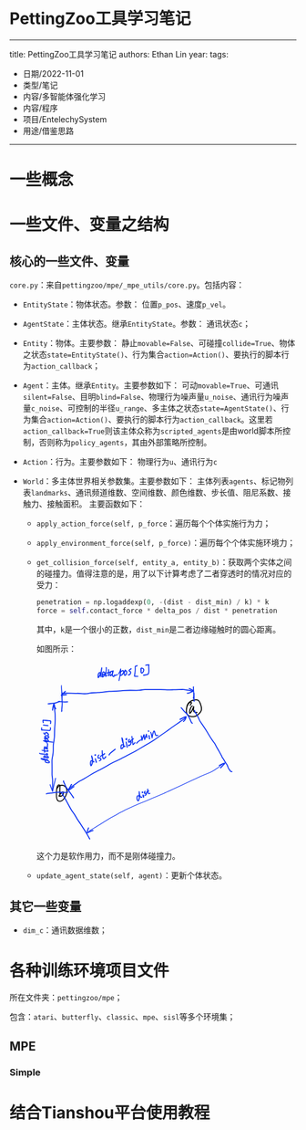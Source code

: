 # PettingZoo工具学习笔记


---
title: PettingZoo工具学习笔记
authors: Ethan Lin
year:
tags:
  - 日期/2022-11-01 
  - 类型/笔记 
  - 内容/多智能体强化学习 
  - 内容/程序 
  - 项目/EntelechySystem 
  - 用途/借鉴思路 
---



# 一些概念

 

# 一些文件、变量之结构



## 核心的一些文件、变量



`core.py`：来自`pettingzoo/mpe/_mpe_utils/core.py`。包括内容：

- `EntityState`：物体状态。参数：
  位置`p_pos`、速度`p_vel`。
  
- `AgentState`：主体状态。继承`EntityState`。参数：
  通讯状态`c`；
  
- `Entity`：物体。主要参数：
  静止`movable=False`、可碰撞`collide=True`、物体之状态`state=EntityState()`、行为集合`action=Action()`、要执行的脚本行为`action_callback`；

- `Agent`：主体。继承`Entity`。主要参数如下：
  可动`movable=True`、可通讯`silent=False`、目明`blind=False`、物理行为噪声量`u_noise`、通讯行为噪声量`c_noise`、可控制的半径`u_range`、多主体之状态`state=AgentState()`、行为集合`action=Action()`、要执行的脚本行为`action_callback`。这里若`action_callback=True`则该主体众称为`scripted_agents`是由world脚本所控制，否则称为`policy_agents`，其由外部策略所控制。
  
- `Action`：行为。主要参数如下：
  物理行为`u`、通讯行为`c`

- `World`：多主体世界相关参数集。主要参数如下：
  主体列表`agents`、标记物列表`landmarks`、通讯频道维数、空间维数、颜色维数、步长值、阻尼系数、接触力、接触面积。
  主要函数如下：
  
  - `apply_action_force(self, p_force`：遍历每个个体实施行为力；
  
  - `apply_environment_force(self, p_force)`：遍历每个个体实施环境力；
  
  - `get_collision_force(self, entity_a, entity_b)`：获取两个实体之间的碰撞力。值得注意的是，用了以下计算考虑了二者穿透时的情况对应的受力：
  
    ```python
    penetration = np.logaddexp(0, -(dist - dist_min) / k) * k
    force = self.contact_force * delta_pos / dist * penetration
    ```
  
    其中，`k`是一个很小的正数，`dist_min`是二者边缘碰触时的圆心距离。
  
    如图所示：
  
    <?xml version="1.0" encoding="UTF-8" standalone="yes"?>
  
    <svg xmlns="http://www.w3.org/2000/svg" xmlns:xlink="http://www.w3.org/1999/xlink" width="91.916mm" height="83.283mm" version="1.1" viewBox="-84.144 346.488 477.674 432.809">
      <!--
    	Exported with Concepts: Smarter Sketching
    	Version: 1500 on iOS 16.1
    	https://concepts.app/
    	-->
      <title>C458B36E-3496-498E-A7E5-A8E5317BD62F</title>
      <desc>Drawing exported from Concepts: Smarter Sketching</desc>
      <defs></defs>
      <g id="主体" opacity="1.000">
        <path id="STROKE_af7a3ccf-342b-486e-970f-52580314c499" opacity="1.000" fill="none" stroke="#000000" stroke-width="2.437" stroke-opacity="1.000" stroke-linecap="round" stroke-linejoin="round" d="M 286.492 450.327 Q 285.698 451.291 289.566 444.562 L 289.598 444.562 Q 289.212 443.842 289.429 443.972 Q 289.646 444.102 289.258 443.927 Q 288.870 443.752 288.348 443.629 Q 287.826 443.505 287.995 443.586 Q 288.164 443.667 287.025 443.428 Q 285.887 443.188 283.850 444.816 Q 281.813 446.443 280.354 449.256 Q 278.895 452.069 278.098 455.051 Q 277.302 458.033 277.047 461.333 Q 276.793 464.632 277.091 466.773 Q 277.390 468.913 277.720 469.929 Q 278.050 470.944 279.460 472.881 Q 280.869 474.817 283.571 476.144 Q 286.273 477.470 289.681 477.820 Q 293.088 478.170 296.357 477.594 Q 299.626 477.019 303.085 474.648 Q 306.544 472.277 308.665 469.795 Q 310.785 467.313 311.924 465.471 Q 313.062 463.630 313.476 460.448 Q 313.890 457.265 312.626 452.574 Q 311.362 447.882 310.029 444.877 Q 308.696 441.871 307.333 440.357 Q 305.970 438.842 304.914 438.232 Q 303.857 437.621 300.930 437.483 Q 298.003 437.344 294.639 438.014 Q 291.274 438.684 288.220 440.388 Q 285.165 442.091 282.600 444.519 Q 280.036 446.947 278.217 452.843 "></path>
        <path id="STROKE_d1dbfe05-c204-4307-b29d-41c927a9cd47" opacity="1.000" fill="none" stroke="#000000" stroke-width="2.405" stroke-opacity="1.000" stroke-linecap="round" stroke-linejoin="round" d="M 291.182 452.312 Q 290.769 452.900 289.773 453.171 Q 288.776 453.443 287.300 456.994 Q 285.824 460.544 285.163 463.633 Q 284.501 466.722 285.095 469.733 Q 285.233 470.804 288.148 467.179 Q 291.063 463.554 294.558 453.780 Q 294.855 453.607 294.546 456.980 Q 294.236 460.353 294.265 462.292 Q 294.293 464.230 294.947 465.744 Q 295.601 467.259 302.771 467.905 "></path>
        <path id="STROKE_123eb481-d715-43a1-84bf-78d39c74edb5" opacity="1.000" fill="none" stroke="#000000" stroke-width="2.332" stroke-opacity="1.000" stroke-linecap="round" stroke-linejoin="round" d="M -28.099 645.530 Q -28.130 645.530 -28.287 645.530 Q -28.633 646.755 -28.620 667.952 Q -29.128 666.959 -27.546 664.589 Q -25.965 662.218 -24.630 661.091 Q -23.294 659.964 -22.201 659.680 Q -21.107 659.397 -20.782 659.365 Q -20.457 659.334 -20.087 660.478 Q -19.716 661.623 -20.272 663.973 Q -20.829 666.323 -22.262 667.730 Q -23.696 669.138 -25.657 669.561 Q -27.617 669.983 -28.799 669.999 Q -29.980 670.015 -31.267 668.827 "></path>
        <path id="STROKE_90a097fb-307b-4ec4-885c-19027d6ac37b" opacity="1.000" fill="none" stroke="#000000" stroke-width="2.207" stroke-opacity="1.000" stroke-linecap="round" stroke-linejoin="round" d="M -29.808 642.483 Q -29.486 642.666 -31.139 642.516 Q -32.791 642.366 -34.235 644.774 Q -35.678 647.183 -36.317 652.605 Q -36.955 658.026 -36.870 662.569 Q -36.785 667.111 -36.819 669.732 Q -36.852 672.352 -36.187 674.954 Q -35.522 677.557 -34.547 679.230 Q -33.572 680.903 -31.328 681.581 Q -29.085 682.258 -27.698 682.056 Q -26.311 681.853 -24.427 680.942 Q -22.543 680.030 -19.972 677.142 Q -17.402 674.253 -15.520 670.867 Q -13.639 667.482 -12.774 664.201 Q -11.909 660.920 -11.782 657.609 Q -11.655 654.299 -12.548 651.808 Q -13.441 649.317 -14.959 647.498 Q -16.478 645.679 -18.680 644.612 Q -20.881 643.546 -23.492 643.308 Q -26.103 643.070 -29.261 644.334 Q -32.419 645.597 -36.583 653.155 "></path>
      </g>
      <g id="New_Layer_1" opacity="1.000">
        <path id="STROKE_169ea00b-c2ed-432b-a292-7c7d8488e5e0" opacity="1.000" fill="none" stroke="#0c32f2" stroke-width="2.502" stroke-opacity="1.000" stroke-linecap="round" stroke-linejoin="round" d="M -0.023 641.687 Q -0.913 641.690 -0.690 641.718 Q -0.759 641.318 -3.077 645.882 Q -5.396 650.447 -9.236 655.155 Q -8.186 656.066 -4.710 653.634 Q -1.233 651.203 0.967 649.444 Q 3.167 647.685 5.417 646.530 "></path>
        <path id="STROKE_00e16720-bac4-4716-908f-c86472020214" opacity="1.000" fill="none" stroke="#0c32f2" stroke-width="2.320" stroke-opacity="1.000" stroke-linecap="round" stroke-linejoin="round" d="M -5.192 651.905 Q -4.988 650.634 -4.953 650.944 Q -5.872 650.683 1.550 645.580 Q 8.973 640.477 13.370 637.306 Q 17.767 634.136 20.203 632.909 Q 22.639 631.682 29.310 627.891 Q 35.981 624.101 43.316 619.591 Q 50.650 615.082 54.618 612.930 Q 58.585 610.778 60.744 609.692 Q 62.903 608.606 65.391 607.397 Q 67.879 606.188 69.629 605.351 Q 71.378 604.515 78.336 600.621 Q 85.294 596.728 89.186 594.389 Q 93.078 592.049 95.231 590.834 Q 97.385 589.619 105.779 585.698 Q 114.173 581.777 118.704 579.531 Q 123.234 577.285 126.536 575.547 Q 129.838 573.809 133.694 571.677 Q 137.550 569.545 144.383 566.042 Q 151.216 562.540 154.821 560.637 Q 158.426 558.735 165.120 554.664 Q 171.814 550.594 176.316 547.841 Q 180.818 545.087 186.583 541.948 Q 192.347 538.810 198.161 534.922 Q 203.974 531.034 210.341 526.452 Q 216.708 521.870 220.629 519.240 Q 224.550 516.609 227.679 514.484 Q 230.808 512.358 238.063 506.944 Q 245.319 501.531 251.641 497.211 Q 257.964 492.891 260.915 490.814 Q 263.866 488.736 265.285 487.865 Q 266.703 486.994 268.812 485.542 Q 270.920 484.090 271.937 483.341 Q 272.954 482.591 273.475 480.515 L 273.506 480.515 Q 273.594 480.302 274.060 479.805 Q 274.526 479.309 274.988 478.838 Q 275.449 478.367 275.451 478.366 Q 275.453 478.365 275.391 478.414 Q 275.329 478.462 275.757 478.124 Q 275.061 478.389 275.038 478.358 Q 274.240 478.258 261.521 484.327 Q 261.521 484.358 261.521 484.437 Q 261.875 485.173 264.887 483.390 Q 267.898 481.608 269.600 480.546 Q 271.302 479.484 272.403 478.963 Q 273.504 478.443 276.258 477.796 Q 276.602 478.735 275.488 482.388 Q 274.374 486.041 269.942 489.812 "></path>
        <path id="STROKE_fdf63c75-3910-4bee-9ed3-8191c54e56e1" opacity="1.000" fill="none" stroke="#0c32f2" stroke-width="2.502" stroke-opacity="1.000" stroke-linecap="round" stroke-linejoin="round" d="M 264.314 456.702 Q 264.276 456.518 265.278 457.324 Q 266.280 458.130 268.517 461.188 Q 270.754 464.246 273.249 466.536 Q 275.743 468.826 276.661 469.491 Q 277.578 470.155 279.911 473.556 Q 282.243 476.958 284.164 480.850 Q 286.084 484.742 286.784 486.511 Q 287.485 488.281 288.270 490.063 Q 289.054 491.845 289.698 492.608 Q 290.341 493.371 291.453 493.655 "></path>
        <path id="STROKE_2d21ba2a-9521-4bfd-a2e7-9813daa6e5a7" opacity="1.000" fill="none" stroke="#0c32f2" stroke-width="2.502" stroke-opacity="1.000" stroke-linecap="round" stroke-linejoin="round" d="M -19.762 632.858 Q -19.946 633.095 -19.754 634.181 Q -19.562 635.267 -18.064 638.284 Q -16.566 641.301 -15.749 643.713 Q -14.932 646.125 -11.854 650.432 Q -8.776 654.739 -4.865 660.106 Q -0.955 665.473 4.479 673.593 "></path>
        <path id="STROKE_af07c052-6f5f-411b-958a-032bafcd7ffb" opacity="1.000" fill="none" stroke="#0c32f2" stroke-width="2.502" stroke-opacity="1.000" stroke-linecap="round" stroke-linejoin="round" d="M 49.716 584.136 Q 48.400 584.136 48.705 584.136 Q 46.271 583.520 45.498 587.585 Q 44.724 591.651 46.297 596.168 Q 47.079 596.960 48.348 593.976 Q 49.617 590.991 49.985 587.108 Q 50.352 583.224 50.252 580.702 Q 50.153 578.179 48.048 572.449 Q 47.953 572.596 48.359 574.488 Q 48.766 576.379 49.622 579.731 Q 50.479 583.083 50.940 584.461 Q 51.401 585.838 52.020 586.714 Q 52.639 587.589 53.822 586.855 "></path>
        <path id="STROKE_6d47f7ab-dc48-4091-b730-80245cde8d12" opacity="1.000" fill="none" stroke="#0c32f2" stroke-width="2.502" stroke-opacity="1.000" stroke-linecap="round" stroke-linejoin="round" d="M 56.865 579.480 Q 57.120 578.501 59.366 588.246 Q 59.363 588.260 59.373 588.299 Q 59.382 588.337 59.304 585.793 "></path>
        <path id="STROKE_cd60fff7-789d-4523-b9b1-a1e793b5135d" opacity="1.000" fill="none" stroke="#0c32f2" stroke-width="2.502" stroke-opacity="1.000" stroke-linecap="round" stroke-linejoin="round" d="M 57.511 569.730 Q 56.215 569.840 56.521 569.894 Q 55.704 570.263 55.802 570.894 Q 56.564 570.960 57.449 570.933 "></path>
        <path id="STROKE_01f6aea1-69a5-4ac3-8d41-ed86820b4d85" opacity="1.000" fill="none" stroke="#0c32f2" stroke-width="2.502" stroke-opacity="1.000" stroke-linecap="round" stroke-linejoin="round" d="M 65.390 570.464 Q 64.407 571.985 64.608 571.621 Q 63.339 572.412 63.514 577.394 Q 63.685 577.884 66.032 577.815 Q 68.378 577.745 69.081 578.251 Q 69.783 578.756 70.151 579.700 Q 70.520 580.645 70.772 581.724 Q 71.023 582.802 66.995 584.324 "></path>
        <path id="STROKE_e982bd57-e63b-4dd2-a524-6293fdaee2ca" opacity="1.000" fill="none" stroke="#0c32f2" stroke-width="2.502" stroke-opacity="1.000" stroke-linecap="round" stroke-linejoin="round" d="M 69.371 574.183 Q 69.592 573.831 69.437 573.982 Q 69.282 574.132 69.293 574.134 Q 69.304 574.136 69.943 573.480 Q 70.582 572.823 71.011 572.445 Q 71.439 572.067 72.188 571.905 Q 72.937 571.744 75.112 570.502 Q 77.287 569.260 79.564 567.214 "></path>
        <path id="STROKE_647ade97-874c-4c69-9962-f0e0b8d50945" opacity="1.000" fill="none" stroke="#0c32f2" stroke-width="2.502" stroke-opacity="1.000" stroke-linecap="round" stroke-linejoin="round" d="M 73.602 560.308 Q 73.602 562.132 73.602 561.769 Q 73.444 561.839 73.836 566.574 Q 74.228 571.310 74.542 573.555 Q 74.855 575.801 75.280 577.508 Q 75.706 579.215 76.799 579.307 Q 77.893 579.400 78.663 578.798 Q 79.433 578.196 82.419 574.574 "></path>
        <path id="STROKE_1e095d87-8486-46cf-b1bd-d7dd50ef1f24" opacity="1.000" fill="none" stroke="#0c32f2" stroke-width="2.502" stroke-opacity="1.000" stroke-linecap="round" stroke-linejoin="round" d="M 90.423 570.261 Q 90.392 570.261 90.298 570.261 Q 90.298 570.293 90.298 570.324 Q 90.717 569.906 90.972 568.761 Q 91.227 567.616 95.647 564.025 Q 100.067 560.435 105.055 556.464 "></path>
        <path id="STROKE_01237b93-4396-40e3-8dfd-e6cac2f719a5" opacity="1.000" fill="none" stroke="#0c32f2" stroke-width="2.449" stroke-opacity="1.000" stroke-linecap="round" stroke-linejoin="round" d="M 123.793 545.918 Q 122.844 545.850 122.908 545.808 Q 121.915 545.653 121.423 545.600 Q 120.930 545.547 120.511 545.800 Q 120.092 546.053 119.544 547.333 Q 118.996 548.612 119.072 555.097 L 119.135 554.933 Q 119.870 554.959 119.896 555.035 Q 119.392 554.845 120.615 555.131 Q 121.839 555.416 123.333 553.033 Q 124.828 550.649 125.331 548.342 Q 125.834 546.034 123.945 541.410 Q 122.056 536.785 121.178 529.324 Q 122.760 530.845 123.344 535.275 Q 123.928 539.706 124.591 542.833 Q 125.254 545.961 125.732 547.702 Q 126.210 549.443 127.005 550.009 Q 127.801 550.574 128.775 549.558 "></path>
        <path id="STROKE_f8a78acd-df5a-46fb-bd98-bc8024da81a4" opacity="1.000" fill="none" stroke="#0c32f2" stroke-width="2.502" stroke-opacity="1.000" stroke-linecap="round" stroke-linejoin="round" d="M 131.547 539.339 Q 131.913 540.695 133.965 551.746 Q 134.038 551.746 134.319 550.558 "></path>
        <path id="STROKE_e80210f6-e50d-454c-a893-6c99ff0cdbe3" opacity="1.000" fill="none" stroke="#0c32f2" stroke-width="2.502" stroke-opacity="1.000" stroke-linecap="round" stroke-linejoin="round" d="M 133.069 530.980 Q 132.924 531.046 133.093 530.944 Q 133.262 530.841 132.417 531.019 Q 131.572 531.197 131.173 531.862 Q 130.775 532.528 130.810 532.405 Q 130.846 532.282 131.141 533.105 Q 131.643 533.120 132.944 533.839 "></path>
        <path id="STROKE_62ca518d-714e-477a-8e16-c593173805bf" opacity="1.000" fill="none" stroke="#0c32f2" stroke-width="2.502" stroke-opacity="1.000" stroke-linecap="round" stroke-linejoin="round" d="M 139.822 533.043 Q 138.309 533.408 138.707 533.441 Q 137.403 533.453 137.279 539.074 Q 137.190 540.187 143.636 538.082 Q 144.181 538.810 143.408 541.354 Q 142.634 543.899 141.538 545.613 Q 140.442 547.326 137.571 548.074 Q 137.415 547.808 136.987 546.511 "></path>
        <path id="STROKE_cc7e39a4-709d-4520-bd07-fa26bb5751a1" opacity="1.000" fill="none" stroke="#0c32f2" stroke-width="2.502" stroke-opacity="1.000" stroke-linecap="round" stroke-linejoin="round" d="M 141.490 539.074 Q 140.739 538.352 140.677 537.763 Q 140.616 537.174 142.117 536.128 Q 143.619 535.082 145.104 534.173 Q 146.588 533.264 147.497 532.611 Q 148.405 531.959 149.035 531.043 "></path>
        <path id="STROKE_17f381f8-815e-4a2e-bf37-3a4e13a46d63" opacity="1.000" fill="none" stroke="#0c32f2" stroke-width="2.293" stroke-opacity="1.000" stroke-linecap="round" stroke-linejoin="round" d="M 145.512 525.746 Q 145.450 525.746 145.262 525.746 Q 145.615 526.113 147.868 545.214 Q 148.277 546.124 152.870 540.543 "></path>
        <path id="STROKE_22fd9ec9-b7a3-44f9-b51b-7d0a34ad2e30" opacity="1.000" fill="none" stroke="#0c32f2" stroke-width="2.502" stroke-opacity="1.000" stroke-linecap="round" stroke-linejoin="round" d="M 156.768 541.996 Q 157.191 541.237 159.367 539.090 Q 161.543 536.944 166.648 534.105 "></path>
        <path id="STROKE_cb00ae8d-8757-42a7-8c63-c3d7b3102087" opacity="1.000" fill="none" stroke="#0c32f2" stroke-width="2.472" stroke-opacity="1.000" stroke-linecap="round" stroke-linejoin="round" d="M 168.023 524.418 Q 168.161 524.067 169.545 535.027 Q 169.587 535.027 169.660 535.027 Q 169.945 533.611 174.391 521.621 Q 174.753 522.095 175.120 525.658 Q 175.487 529.222 176.236 533.043 Q 176.332 532.699 180.311 520.433 Q 180.537 521.427 181.603 528.058 Q 181.874 528.129 182.072 528.199 "></path>
        <path id="STROKE_d14682d6-5be0-4976-a95f-7bd63ab3bf62" opacity="1.000" fill="none" stroke="#0c32f2" stroke-width="2.502" stroke-opacity="1.000" stroke-linecap="round" stroke-linejoin="round" d="M 186.116 524.152 Q 187.176 523.875 186.970 523.949 Q 187.095 523.949 187.429 523.949 Q 187.010 524.217 187.595 531.011 Q 187.611 531.245 188.617 530.777 "></path>
        <path id="STROKE_6439f756-74e9-4ef7-b159-b492dc9d0056" opacity="1.000" fill="none" stroke="#0c32f2" stroke-width="2.502" stroke-opacity="1.000" stroke-linecap="round" stroke-linejoin="round" d="M 185.574 513.402 Q 185.574 513.940 185.574 512.136 Q 185.301 511.809 186.241 513.261 "></path>
        <path id="STROKE_3ed78c55-de2d-4646-8c8e-a3860c23ef1e" opacity="1.000" fill="none" stroke="#0c32f2" stroke-width="2.464" stroke-opacity="1.000" stroke-linecap="round" stroke-linejoin="round" d="M 190.868 515.793 Q 191.700 516.105 194.244 528.668 Q 194.147 529.206 194.391 527.703 Q 194.635 526.200 195.168 523.107 Q 195.700 520.015 196.325 517.916 Q 196.951 515.817 197.488 514.606 Q 198.025 513.396 198.321 512.988 Q 198.616 512.581 198.771 512.642 Q 198.925 512.704 199.379 512.854 Q 199.833 513.005 199.977 513.584 Q 200.122 514.164 200.808 516.683 Q 201.494 519.201 202.012 520.609 Q 202.529 522.016 202.953 522.556 Q 203.376 523.097 203.793 523.409 Q 204.209 523.722 208.022 523.089 "></path>
        <path id="STROKE_3cf6b150-33b1-4d0b-879e-3dbb4ae195cc" opacity="1.000" fill="none" stroke="#0c32f2" stroke-width="2.424" stroke-opacity="1.000" stroke-linecap="round" stroke-linejoin="round" d="M -61.084 664.009 Q -61.110 664.009 -61.188 664.009 Q -61.216 663.998 -61.239 664.023 Q -61.261 664.049 -60.586 663.739 Q -59.910 663.430 -56.612 662.975 Q -53.315 662.519 -51.118 662.303 Q -48.922 662.087 -46.730 661.752 Q -44.538 661.417 -40.408 660.791 Q -36.277 660.166 -29.171 660.229 Q -22.065 660.293 -18.471 660.553 Q -14.876 660.814 -12.767 660.712 Q -10.657 660.609 -9.112 659.904 "></path>
        <path id="STROKE_5cce965e-b171-49fc-bd3f-9b7e0f24bf09" opacity="1.000" fill="none" stroke="#0c32f2" stroke-width="2.502" stroke-opacity="1.000" stroke-linecap="round" stroke-linejoin="round" d="M -56.759 447.102 Q -55.967 447.102 -55.907 447.102 Q -55.846 447.102 -55.762 447.097 Q -55.677 447.093 -55.895 447.134 Q -56.114 447.175 -51.583 446.555 Q -47.052 445.935 -42.512 445.570 Q -37.973 445.205 -29.290 441.219 "></path>
        <path id="STROKE_1b1d004b-11fd-4056-adb9-ef11e600efb4" opacity="1.000" fill="none" stroke="#0c32f2" stroke-width="2.473" stroke-opacity="1.000" stroke-linecap="round" stroke-linejoin="round" d="M -42.074 446.605 Q -42.990 445.952 -43.967 449.423 Q -44.945 452.895 -45.404 456.227 Q -45.864 459.560 -46.399 462.372 Q -46.526 462.068 -46.087 460.416 Q -45.648 458.765 -45.144 456.996 Q -44.640 455.227 -44.235 454.167 Q -43.830 453.107 -43.450 452.859 Q -43.071 452.611 -42.809 452.561 Q -42.547 452.511 -42.430 452.542 Q -42.313 452.573 -42.088 452.630 Q -41.863 452.687 -38.612 458.986 L -38.586 458.986 Q -38.612 459.045 -38.638 459.104 "></path>
        <path id="STROKE_1e1b9ea6-15c4-4971-ab2e-0896fbbfec98" opacity="1.000" fill="none" stroke="#0c32f2" stroke-width="2.392" stroke-opacity="1.000" stroke-linecap="round" stroke-linejoin="round" d="M -41.359 450.161 Q -41.368 449.992 -41.498 449.612 Q -41.533 449.612 -41.664 449.638 Q -42.068 449.087 -41.551 456.358 Q -41.035 463.630 -40.548 467.634 Q -40.061 471.637 -40.009 474.125 Q -39.957 476.612 -39.962 478.445 Q -39.966 480.279 -39.875 482.316 Q -39.785 484.354 -40.115 490.665 Q -40.446 496.976 -40.809 500.931 Q -41.173 504.886 -41.375 511.409 Q -41.577 517.932 -41.641 522.623 Q -41.705 527.315 -42.581 533.688 Q -43.456 540.061 -44.046 543.283 Q -44.636 546.506 -44.604 550.918 Q -44.571 555.330 -44.638 560.234 Q -44.704 565.137 -45.659 570.355 Q -46.615 575.573 -47.162 578.446 Q -47.710 581.318 -47.688 584.959 Q -47.667 588.600 -47.602 592.674 Q -47.538 596.747 -47.528 604.245 Q -47.518 611.743 -47.575 615.681 Q -47.633 619.620 -47.188 621.976 Q -46.744 624.333 -46.423 627.982 Q -46.103 631.631 -46.163 633.359 Q -46.224 635.087 -46.197 636.086 Q -46.170 637.084 -46.184 639.244 Q -46.199 641.404 -46.236 643.805 Q -46.273 646.206 -46.243 648.244 Q -46.212 650.281 -46.136 651.039 Q -46.059 651.796 -46.068 654.347 Q -46.050 654.363 -46.032 654.413 Q -46.014 654.462 -47.236 652.073 "></path>
        <path id="STROKE_e0b55288-7611-4f86-8a93-704685e61e1e" opacity="1.000" fill="none" stroke="#0c32f2" stroke-width="1.979" stroke-opacity="1.000" stroke-linecap="round" stroke-linejoin="round" d="M -51.997 642.032 Q -52.219 641.812 -51.972 642.829 Q -51.725 643.846 -51.391 644.727 Q -51.058 645.607 -50.919 646.027 Q -50.781 646.448 -50.456 647.003 Q -50.130 647.558 -46.347 658.178 Q -46.321 658.178 -46.268 658.178 Q -46.109 658.493 -45.083 652.707 Q -44.058 646.921 -39.039 626.644 "></path>
        <path id="STROKE_5a52573e-4152-4c3c-b7b8-a24a268dd88d" opacity="1.000" fill="none" stroke="#0c32f2" stroke-width="2.358" stroke-opacity="1.000" stroke-linecap="round" stroke-linejoin="round" d="M -23.186 420.797 Q -23.802 420.429 -23.773 424.995 Q -23.744 429.560 -23.356 436.475 Q -22.968 443.391 -22.967 447.006 Q -22.965 450.622 -23.511 454.881 Q -24.057 459.141 -24.407 465.536 Q -24.405 465.400 -23.744 463.261 "></path>
        <path id="STROKE_efcbe08c-c8c9-4b1c-8537-9898761fb5db" opacity="1.000" fill="none" stroke="#0c32f2" stroke-width="2.325" stroke-opacity="1.000" stroke-linecap="round" stroke-linejoin="round" d="M 295.603 422.732 Q 295.514 422.481 295.469 422.399 Q 295.423 422.318 295.244 421.883 Q 295.066 421.448 295.098 421.464 Q 295.098 421.405 295.098 421.347 Q 295.040 421.505 295.074 421.382 Q 295.108 421.259 295.400 427.265 Q 295.692 433.271 295.604 440.944 Q 295.630 440.833 295.830 440.277 "></path>
        <path id="STROKE_9bae39d7-89b6-4021-bc43-1c0e1afca5b4" opacity="1.000" fill="none" stroke="#0c32f2" stroke-width="2.187" stroke-opacity="1.000" stroke-linecap="round" stroke-linejoin="round" d="M -24.913 403.030 Q -25.379 403.229 -23.134 431.113 "></path>
        <path id="STROKE_b6f46029-bc55-441d-8218-3d6b820f7ade" opacity="1.000" fill="none" stroke="#0c32f2" stroke-width="2.502" stroke-opacity="1.000" stroke-linecap="round" stroke-linejoin="round" d="M -32.272 441.781 Q -31.447 441.781 -31.610 441.781 Q -30.805 441.781 -30.860 441.781 Q -29.351 441.781 -29.726 441.781 Q -28.943 441.700 -23.640 441.951 "></path>
        <path id="STROKE_25df340d-c1f6-4566-a303-d2592e2dd129" opacity="1.000" fill="none" stroke="#0c32f2" stroke-width="2.322" stroke-opacity="1.000" stroke-linecap="round" stroke-linejoin="round" d="M -21.477 442.278 Q -20.739 442.828 -9.897 442.278 "></path>
        <path id="STROKE_fc1bde16-00aa-42ee-b28d-9cacd14c29c8" opacity="1.000" fill="none" stroke="#0c32f2" stroke-width="2.502" stroke-opacity="1.000" stroke-linecap="round" stroke-linejoin="round" d="M -15.495 417.071 Q -15.434 417.071 -15.216 417.071 Q -15.498 417.479 -15.856 417.648 Q -16.214 417.816 -16.608 418.010 Q -17.002 418.203 -17.135 418.353 Q -17.267 418.503 -17.410 418.716 Q -17.552 418.929 -25.244 426.236 Q -25.774 426.435 -21.862 425.934 Q -17.950 425.433 -13.001 425.229 "></path>
        <path id="STROKE_20c5d5f7-0449-4689-b45e-ab0ad78322de" opacity="1.000" fill="none" stroke="#0c32f2" stroke-width="2.492" stroke-opacity="1.000" stroke-linecap="round" stroke-linejoin="round" d="M -22.855 423.007 Q -22.855 423.040 -22.855 423.072 Q -22.476 423.359 -20.177 422.395 Q -17.879 421.432 -14.036 421.417 Q -10.192 421.401 -1.180 421.704 Q 7.832 422.008 12.567 421.843 Q 17.302 421.677 22.331 422.326 Q 27.359 422.975 32.035 422.800 Q 36.711 422.625 39.352 422.228 Q 41.993 421.831 44.204 421.308 Q 46.414 420.785 53.056 420.418 Q 59.698 420.051 63.423 419.935 Q 67.149 419.819 69.394 419.618 Q 71.639 419.417 73.407 419.251 Q 75.176 419.085 81.330 418.262 Q 87.485 417.440 91.025 417.189 Q 94.566 416.939 101.973 416.691 Q 109.380 416.443 114.006 416.077 Q 118.633 415.711 124.980 415.142 Q 131.326 414.573 140.647 414.566 Q 149.969 414.560 154.649 414.630 Q 159.329 414.700 162.268 414.457 Q 165.207 414.213 169.152 413.519 Q 173.098 412.824 177.033 412.681 Q 180.968 412.538 194.327 412.619 Q 207.687 412.699 214.868 412.703 Q 222.050 412.707 225.904 412.994 Q 229.757 413.281 234.948 413.339 Q 240.139 413.398 243.052 413.201 Q 245.966 413.004 247.065 413.099 Q 248.165 413.194 251.248 412.989 Q 254.331 412.785 259.577 412.653 Q 264.823 412.521 267.704 412.452 Q 270.584 412.383 273.217 412.891 Q 275.850 413.399 277.659 413.802 Q 279.467 414.205 282.184 414.405 Q 284.900 414.606 287.050 415.290 Q 289.199 415.974 292.656 416.300 Q 292.656 416.326 292.656 416.352 Q 292.511 416.359 291.557 415.686 "></path>
        <path id="STROKE_f4792b63-7592-4827-a11b-bf3c03755cb0" opacity="1.000" fill="none" stroke="#0c32f2" stroke-width="2.502" stroke-opacity="1.000" stroke-linecap="round" stroke-linejoin="round" d="M 283.849 410.522 Q 283.849 410.522 283.849 410.495 Q 283.849 410.469 283.849 410.247 Q 285.038 410.679 284.721 410.606 Q 284.647 410.415 293.772 415.267 Q 294.355 416.112 290.788 417.739 Q 287.222 419.366 284.911 420.398 Q 282.601 421.431 279.210 421.517 "></path>
        <path id="STROKE_5060f254-1338-453b-b0bf-efd201f5c081" opacity="1.000" fill="none" stroke="#0c32f2" stroke-width="2.324" stroke-opacity="1.000" stroke-linecap="round" stroke-linejoin="round" d="M 294.487 406.299 Q 294.461 406.299 293.877 406.299 Q 293.774 406.008 294.233 412.780 Q 294.691 419.552 294.807 424.296 Q 294.924 429.040 293.825 434.420 Q 293.772 434.420 293.720 434.342 "></path>
        <path id="STROKE_526e4443-ac8b-42c8-a017-4b06e1abd0cc" opacity="1.000" fill="none" stroke="#0c32f2" stroke-width="2.497" stroke-opacity="1.000" stroke-linecap="round" stroke-linejoin="round" d="M 68.724 374.712 Q 69.211 374.282 69.081 374.327 Q 69.211 373.582 69.160 373.738 Q 69.160 372.773 69.160 372.934 Q 69.099 372.352 69.003 372.405 Q 68.797 372.226 68.240 371.854 Q 67.684 371.482 66.983 371.701 Q 66.283 371.921 65.814 372.738 Q 65.345 373.555 64.988 374.092 Q 64.632 374.630 63.960 377.533 Q 63.289 380.436 63.963 383.759 Q 64.354 384.171 65.954 381.739 Q 67.553 379.307 69.545 375.032 Q 71.536 370.756 72.543 360.606 Q 72.564 361.215 72.224 362.220 Q 71.884 363.225 71.544 367.466 Q 71.205 371.707 70.905 374.714 Q 70.604 377.721 70.415 381.602 Q 70.581 381.602 71.043 381.380 "></path>
        <path id="STROKE_59538512-d505-4092-93e0-975963053d1d" opacity="1.000" fill="none" stroke="#0c32f2" stroke-width="2.502" stroke-opacity="1.000" stroke-linecap="round" stroke-linejoin="round" d="M 74.479 377.327 Q 74.479 377.379 74.479 377.654 Q 74.490 377.736 75.033 377.465 Q 75.575 377.194 76.581 376.620 Q 77.586 376.045 78.427 375.661 Q 79.269 375.278 79.875 374.635 Q 80.481 373.992 80.584 373.305 Q 80.688 372.617 79.946 371.893 Q 79.205 371.170 78.067 370.704 Q 76.929 370.239 76.410 370.192 Q 75.891 370.144 75.352 370.661 Q 74.813 371.178 74.675 372.012 Q 74.536 372.845 74.045 375.475 Q 73.554 378.104 73.930 382.151 Q 74.547 382.595 75.076 382.324 Q 75.604 382.054 76.442 381.416 Q 77.281 380.779 80.688 375.994 "></path>
        <path id="STROKE_ea67b7fa-b07c-4824-b377-790a536c5f83" opacity="1.000" fill="none" stroke="#0c32f2" stroke-width="2.254" stroke-opacity="1.000" stroke-linecap="round" stroke-linejoin="round" d="M 83.234 360.501 Q 83.226 360.619 83.269 359.691 Q 83.330 359.665 83.382 359.665 Q 84.297 359.611 81.752 380.654 Q 82.296 381.250 84.629 378.713 "></path>
        <path id="STROKE_96239406-dc7b-4155-a7f7-e4f80ea8737c" opacity="1.000" fill="none" stroke="#0c32f2" stroke-width="2.502" stroke-opacity="1.000" stroke-linecap="round" stroke-linejoin="round" d="M 85.397 372.542 Q 85.730 372.335 94.483 369.940 "></path>
        <path id="STROKE_d29d3089-7579-41fc-b8b2-27b051c97089" opacity="1.000" fill="none" stroke="#0c32f2" stroke-width="2.446" stroke-opacity="1.000" stroke-linecap="round" stroke-linejoin="round" d="M 89.059 364.554 Q 89.059 364.528 89.059 364.502 Q 89.505 364.624 88.501 379.484 Q 88.694 379.667 90.001 378.373 "></path>
        <path id="STROKE_a83a1dec-b573-4b32-9f8b-7df3b6bf9109" opacity="1.000" fill="none" stroke="#0c32f2" stroke-width="2.502" stroke-opacity="1.000" stroke-linecap="round" stroke-linejoin="round" d="M 97.866 368.777 Q 97.012 368.720 97.012 368.712 Q 95.651 368.770 95.874 368.683 Q 96.097 368.596 95.589 368.859 Q 95.082 369.122 94.778 369.442 Q 94.475 369.761 94.158 370.309 Q 93.842 370.858 93.731 370.976 Q 93.620 371.094 92.856 372.922 Q 92.093 374.750 93.097 379.158 Q 94.329 379.288 94.057 379.268 Q 93.784 379.247 94.105 379.313 Q 94.427 379.379 95.499 378.215 Q 96.572 377.051 98.154 374.430 Q 99.735 371.809 100.029 367.744 Q 98.780 367.390 98.594 370.703 Q 98.407 374.016 98.220 375.897 Q 98.032 377.778 98.556 378.958 Q 99.079 380.139 99.583 380.534 Q 100.087 380.929 100.449 381.078 Q 100.811 381.227 100.917 381.232 Q 101.022 381.236 102.139 381.315 "></path>
        <path id="STROKE_d9619e78-1f29-4301-93ae-029991da3218" opacity="1.000" fill="none" stroke="#0c32f2" stroke-width="2.502" stroke-opacity="1.000" stroke-linecap="round" stroke-linejoin="round" d="M 103.691 377.484 Q 103.519 377.738 102.575 378.883 Q 102.931 379.184 105.274 378.565 Q 107.617 377.947 110.109 376.765 "></path>
        <path id="STROKE_0a7cabe5-864b-40cf-b280-2e4dbb0a1d2d" opacity="1.000" fill="none" stroke="#0c32f2" stroke-width="2.199" stroke-opacity="1.000" stroke-linecap="round" stroke-linejoin="round" d="M 113.876 374.830 Q 113.824 374.830 113.720 374.830 Q 113.201 375.029 114.790 372.057 Q 116.378 369.084 117.147 366.983 Q 117.917 364.882 118.306 363.168 Q 118.336 363.524 118.388 367.185 Q 118.440 370.845 114.208 391.042 Q 114.208 391.009 114.435 390.257 "></path>
        <path id="STROKE_775b8a54-caf3-4691-bfe7-cf2957d5b217" opacity="1.000" fill="none" stroke="#0c32f2" stroke-width="2.502" stroke-opacity="1.000" stroke-linecap="round" stroke-linejoin="round" d="M 117.644 373.052 Q 117.786 373.437 117.627 372.320 Q 117.469 371.202 117.924 370.460 Q 118.379 369.718 119.586 368.806 Q 120.793 367.893 121.885 367.532 Q 122.977 367.171 123.523 367.127 Q 124.070 367.084 124.615 367.424 Q 125.161 367.764 125.313 368.891 Q 125.466 370.017 125.194 371.015 Q 124.921 372.013 124.484 372.878 Q 124.047 373.743 122.854 375.613 Q 121.661 377.482 118.202 378.818 Q 118.104 378.926 118.359 377.262 "></path>
        <path id="STROKE_9971fa0d-5f30-4e39-ab60-62fd691645f2" opacity="1.000" fill="none" stroke="#0c32f2" stroke-width="2.502" stroke-opacity="1.000" stroke-linecap="round" stroke-linejoin="round" d="M 129.328 365.835 Q 128.629 366.303 127.722 369.394 Q 126.814 372.486 126.918 374.283 Q 127.022 376.080 127.130 376.956 Q 127.238 377.833 128.191 378.233 Q 129.144 378.633 130.353 377.412 Q 131.562 376.191 132.032 374.853 Q 132.502 373.515 132.766 372.181 Q 133.030 370.847 132.831 369.732 Q 132.633 368.617 131.868 368.089 Q 131.103 367.561 130.595 367.419 Q 130.088 367.277 128.591 368.821 Q 127.094 370.365 126.172 373.052 "></path>
        <path id="STROKE_bcec18e3-898b-4951-a227-86aa3643525b" opacity="1.000" fill="none" stroke="#0c32f2" stroke-width="2.502" stroke-opacity="1.000" stroke-linecap="round" stroke-linejoin="round" d="M 143.525 362.894 Q 143.601 362.250 142.228 363.218 Q 140.854 364.185 139.996 364.837 Q 139.137 365.488 138.873 366.346 Q 138.610 367.204 138.637 367.445 Q 138.664 367.687 139.387 368.235 Q 140.111 368.783 141.021 369.122 Q 141.931 369.461 142.328 370.953 Q 142.725 372.445 141.835 373.975 Q 140.946 375.504 139.875 376.749 Q 138.804 377.993 136.531 377.105 "></path>
        <path id="STROKE_89b4cfad-412c-4ab4-a544-3a8d1139cc1f" opacity="1.000" fill="none" stroke="#0c32f2" stroke-width="2.502" stroke-opacity="1.000" stroke-linecap="round" stroke-linejoin="round" d="M 153.989 356.618 Q 153.937 356.618 153.832 356.618 Q 153.631 356.779 158.087 355.167 "></path>
        <path id="STROKE_4663f181-32a0-4cb0-a66d-7a4638ea7d2e" opacity="1.000" fill="none" stroke="#0c32f2" stroke-width="2.287" stroke-opacity="1.000" stroke-linecap="round" stroke-linejoin="round" d="M 153.274 356.893 Q 153.274 356.867 153.274 356.841 Q 153.105 356.922 153.407 362.567 Q 153.709 368.213 151.469 380.517 Q 151.092 380.588 160.023 380.870 "></path>
        <path id="STROKE_5c9e001d-cd0f-4d98-83f3-6ec79d93ea32" opacity="1.000" fill="none" stroke="#0c32f2" stroke-width="2.502" stroke-opacity="1.000" stroke-linecap="round" stroke-linejoin="round" d="M 167.836 362.384 Q 167.837 362.417 167.784 362.671 Q 167.758 362.671 167.732 362.671 Q 167.431 363.344 167.515 365.906 Q 167.598 368.469 167.544 369.654 Q 167.490 370.839 167.747 371.509 Q 168.003 372.179 168.527 372.541 Q 169.051 372.903 169.214 372.883 Q 169.378 372.862 170.378 372.403 Q 171.379 371.944 171.445 371.643 Q 171.510 371.342 172.379 370.185 Q 173.247 369.027 173.673 367.543 Q 174.099 366.059 173.940 364.659 Q 173.781 363.258 172.381 362.285 Q 170.980 361.312 169.673 361.032 Q 168.366 360.751 167.618 361.465 Q 166.870 362.180 167.348 364.332 "></path>
        <path id="STROKE_c77c051e-89bb-4c45-b302-257beecc09dd" opacity="1.000" fill="none" stroke="#0c32f2" stroke-width="2.502" stroke-opacity="1.000" stroke-linecap="round" stroke-linejoin="round" d="M 178.981 354.056 Q 178.955 354.056 178.928 354.056 Q 179.187 353.993 186.515 352.945 Q 186.333 354.101 186.341 353.755 Q 186.014 355.112 186.131 354.729 Q 185.988 355.165 186.147 359.815 Q 186.306 364.465 186.390 367.326 Q 186.475 370.188 185.953 372.090 Q 185.431 373.993 184.628 375.379 Q 183.825 376.765 173.540 378.151 "></path>
        <path id="STROKE_cda64c29-ea38-4f35-9b2b-9bff945d977b" opacity="1.000" fill="none" stroke="#0c32f2" stroke-width="2.502" stroke-opacity="1.000" stroke-linecap="round" stroke-linejoin="round" d="M -63.052 581.932 Q -62.952 581.553 -63.438 583.194 Q -63.924 584.834 -64.013 585.627 Q -64.101 586.421 -63.872 586.720 Q -63.642 587.019 -63.592 586.962 Q -63.542 586.905 -63.098 587.554 Q -62.655 588.203 -60.438 588.613 Q -58.222 589.023 -56.947 589.072 Q -55.672 589.121 -54.993 588.952 Q -54.314 588.783 -54.310 588.697 Q -54.306 588.610 -54.236 588.589 Q -54.166 588.567 -53.828 587.567 Q -53.490 586.566 -56.457 584.623 Q -59.424 582.679 -61.682 581.717 Q -63.939 580.756 -65.649 580.250 Q -67.359 579.745 -73.891 579.228 Q -73.976 579.151 -73.942 579.177 Q -73.908 579.204 -74.003 579.290 Q -74.097 579.375 -72.452 580.225 Q -70.807 581.074 -67.705 581.937 Q -64.603 582.801 -62.726 582.998 Q -60.849 583.195 -60.064 583.197 Q -59.278 583.198 -59.092 583.096 Q -58.906 582.995 -58.866 582.958 Q -58.827 582.921 -58.754 582.502 Q -58.681 582.082 -58.758 581.446 "></path>
        <path id="STROKE_12c0d1d0-c703-4e9f-9f15-44522a63baea" opacity="1.000" fill="none" stroke="#0c32f2" stroke-width="2.502" stroke-opacity="1.000" stroke-linecap="round" stroke-linejoin="round" d="M -59.563 577.910 Q -59.478 577.914 -59.223 577.928 Q -59.419 577.675 -59.826 577.267 Q -60.232 576.859 -60.803 576.213 Q -61.373 575.568 -61.695 575.177 Q -62.017 574.785 -62.419 574.333 Q -62.820 573.882 -62.717 574.014 Q -62.614 574.147 -62.910 573.779 Q -63.205 573.411 -63.778 572.820 Q -64.352 572.228 -64.736 572.218 Q -65.120 572.207 -65.599 572.463 Q -66.078 572.718 -66.367 572.860 Q -66.655 573.003 -67.650 575.398 Q -68.133 576.184 -56.510 577.017 Q -56.335 576.173 -56.347 576.145 Q -56.359 576.116 -56.401 576.134 Q -56.444 576.153 -56.148 575.980 Q -55.852 575.807 -60.075 571.839 "></path>
        <path id="STROKE_edff517b-7c54-444f-94ba-e56f3c1c8677" opacity="1.000" fill="none" stroke="#0c32f2" stroke-width="2.358" stroke-opacity="1.000" stroke-linecap="round" stroke-linejoin="round" d="M -77.684 566.458 Q -77.218 567.043 -73.103 567.584 Q -68.988 568.125 -58.264 569.317 Q -57.550 569.294 -60.283 566.449 "></path>
        <path id="STROKE_f271eb53-89e3-4a1b-be3a-c516bbcb2551" opacity="1.000" fill="none" stroke="#0c32f2" stroke-width="2.502" stroke-opacity="1.000" stroke-linecap="round" stroke-linejoin="round" d="M -65.641 563.821 Q -65.615 563.823 -65.589 563.824 Q -65.326 564.636 -65.546 562.268 Q -65.767 559.899 -67.107 556.983 "></path>
        <path id="STROKE_009182c8-88ca-43cc-8f6d-251f769feb51" opacity="1.000" fill="none" stroke="#0c32f2" stroke-width="2.414" stroke-opacity="1.000" stroke-linecap="round" stroke-linejoin="round" d="M -71.501 559.070 Q -70.940 560.095 -57.316 561.412 Q -56.936 561.189 -57.736 559.477 "></path>
        <path id="STROKE_c75a6fec-3391-45ca-b41e-494b18fd9833" opacity="1.000" fill="none" stroke="#0c32f2" stroke-width="2.502" stroke-opacity="1.000" stroke-linecap="round" stroke-linejoin="round" d="M -65.837 552.825 Q -65.713 552.321 -66.682 554.666 Q -65.594 555.243 -65.595 555.143 Q -65.069 555.385 -58.119 556.121 Q -57.249 554.285 -66.109 550.819 Q -65.392 551.986 -58.359 551.322 Q -58.235 551.045 -58.205 550.974 Q -58.175 550.903 -58.378 549.732 "></path>
        <path id="STROKE_c04d0761-7f24-4506-987f-ae27c29ec53f" opacity="1.000" fill="none" stroke="#0c32f2" stroke-width="2.502" stroke-opacity="1.000" stroke-linecap="round" stroke-linejoin="round" d="M -58.824 547.542 Q -58.824 547.542 -58.915 547.592 Q -59.007 547.642 -58.923 547.587 Q -58.839 547.531 -58.897 547.632 Q -58.955 547.733 -58.880 547.675 Q -58.805 547.617 -58.526 547.283 Q -58.248 546.949 -58.147 546.719 Q -58.046 546.488 -58.096 546.554 Q -58.146 546.620 -57.984 545.934 Q -57.823 545.247 -59.155 542.250 "></path>
        <path id="STROKE_fac6be6f-5cba-4b78-b895-a410bf6e74a7" opacity="1.000" fill="none" stroke="#0c32f2" stroke-width="2.203" stroke-opacity="1.000" stroke-linecap="round" stroke-linejoin="round" d="M -59.243 539.748 Q -60.395 539.805 -60.102 539.772 Q -61.438 539.415 -61.140 539.463 Q -62.205 538.829 -68.322 535.942 Q -68.593 535.636 -62.531 536.753 Q -56.470 537.869 -45.664 539.708 Q -45.940 539.606 -46.216 539.504 "></path>
        <path id="STROKE_5fb4ad26-1a67-430e-a756-69fc3e2f29b9" opacity="1.000" fill="none" stroke="#0c32f2" stroke-width="2.502" stroke-opacity="1.000" stroke-linecap="round" stroke-linejoin="round" d="M -59.891 536.447 Q -60.680 536.547 -61.689 535.995 Q -62.699 535.442 -63.952 534.020 Q -65.206 532.597 -65.316 530.803 Q -65.110 530.617 -63.508 530.619 Q -61.905 530.621 -59.512 532.276 Q -57.118 533.930 -55.997 536.350 Q -56.141 536.456 -56.282 536.536 "></path>
        <path id="STROKE_597c4f97-d656-49f2-8ed3-14ec8e7fe6c3" opacity="1.000" fill="none" stroke="#0c32f2" stroke-width="2.502" stroke-opacity="1.000" stroke-linecap="round" stroke-linejoin="round" d="M -65.562 529.157 Q -65.730 529.266 -63.242 529.499 Q -60.753 529.731 -59.195 529.681 Q -57.637 529.630 -56.769 529.164 Q -55.901 528.697 -55.343 528.016 Q -54.785 527.334 -55.618 526.187 Q -56.451 525.040 -58.472 524.484 Q -60.493 523.928 -61.543 523.898 Q -62.593 523.868 -63.523 524.329 Q -64.453 524.790 -64.765 525.552 Q -65.078 526.315 -64.671 527.011 Q -64.265 527.706 -63.667 527.930 Q -63.068 528.153 -62.305 528.493 "></path>
        <path id="STROKE_c6ed0c1e-59ff-4d37-885a-014de6497b68" opacity="1.000" fill="none" stroke="#0c32f2" stroke-width="2.502" stroke-opacity="1.000" stroke-linecap="round" stroke-linejoin="round" d="M -67.206 517.349 Q -67.185 517.476 -67.219 517.413 Q -67.253 517.350 -67.196 517.803 Q -67.138 518.257 -66.839 518.825 Q -66.540 519.393 -66.635 519.260 Q -66.729 519.126 -66.597 519.280 Q -66.465 519.434 -66.112 519.692 Q -65.758 519.950 -65.669 520.006 Q -65.580 520.063 -65.262 520.138 Q -64.944 520.213 -64.522 520.284 Q -64.100 520.354 -63.843 519.634 Q -63.586 518.915 -63.482 518.266 Q -63.379 517.617 -63.053 516.956 Q -62.727 516.295 -62.250 516.242 Q -61.772 516.188 -61.349 516.250 Q -60.926 516.311 -60.605 516.350 Q -60.283 516.389 -58.806 517.712 Q -57.328 519.035 -56.468 520.415 Q -55.609 521.796 -56.878 522.741 "></path>
        <path id="STROKE_a6bb3440-6a3e-4235-a9ed-bbd70bc1d01c" opacity="1.000" fill="none" stroke="#0c32f2" stroke-width="2.502" stroke-opacity="1.000" stroke-linecap="round" stroke-linejoin="round" d="M -72.780 509.226 Q -72.754 509.227 -72.743 509.507 Q -72.645 508.157 -72.625 505.357 "></path>
        <path id="STROKE_3a836c18-3974-45ca-8073-deb57f64c956" opacity="1.000" fill="none" stroke="#0c32f2" stroke-width="2.401" stroke-opacity="1.000" stroke-linecap="round" stroke-linejoin="round" d="M -72.448 510.361 Q -71.548 510.410 -71.789 510.397 Q -70.712 510.454 -70.842 510.447 Q -70.078 510.332 -52.715 511.420 Q -52.404 511.336 -51.718 509.482 Q -51.032 507.628 -51.524 504.708 "></path>
        <path id="STROKE_de06f5e9-948b-4e53-b32b-96bf593a584f" opacity="1.000" fill="none" stroke="#0c32f2" stroke-width="2.502" stroke-opacity="1.000" stroke-linecap="round" stroke-linejoin="round" d="M -68.192 498.381 Q -68.218 498.380 -68.309 498.375 Q -69.203 498.004 -57.196 499.635 "></path>
        <path id="STROKE_85c431ee-0ade-45ea-a030-5caa64c3d62e" opacity="1.000" fill="none" stroke="#0c32f2" stroke-width="2.502" stroke-opacity="1.000" stroke-linecap="round" stroke-linejoin="round" d="M -68.871 492.250 Q -68.877 490.855 -68.900 491.331 Q -69.245 490.220 -69.133 490.541 Q -69.285 489.864 -69.268 489.897 Q -69.327 489.579 -69.385 489.271 Q -69.443 488.964 -69.437 488.932 Q -69.431 488.901 -69.461 489.043 Q -69.491 489.185 -69.348 486.749 Q -68.809 486.500 -68.894 486.590 Q -67.791 486.649 -68.013 486.637 Q -67.230 486.630 -62.838 487.120 Q -58.447 487.610 -55.957 487.701 Q -53.467 487.792 -52.532 487.900 Q -51.597 488.008 -51.206 488.319 Q -50.816 488.629 -50.730 489.064 Q -50.645 489.499 -50.673 489.916 Q -50.702 490.334 -50.708 490.497 Q -50.714 490.660 -50.727 491.387 Q -50.741 492.115 -50.856 492.862 Q -50.971 493.609 -51.255 494.575 "></path>
        <path id="STROKE_4cf64c4e-023a-48bb-a8ae-b51cebc11feb" opacity="1.000" fill="none" stroke="#0c32f2" stroke-width="2.502" stroke-opacity="1.000" stroke-linecap="round" stroke-linejoin="round" d="M -24.355 662.179 Q -24.355 662.404 -24.355 662.558 Q -24.355 662.532 -24.355 662.453 Q -24.313 662.582 -24.376 662.533 Q -24.439 662.484 -23.824 662.567 Q -23.209 662.651 -22.932 663.578 Q -22.656 664.506 -20.663 667.742 Q -18.671 670.977 -17.194 673.464 Q -15.716 675.951 -11.542 683.626 Q -7.368 691.301 -4.726 696.142 Q -2.085 700.984 -0.157 703.854 Q 1.771 706.725 3.807 709.527 Q 5.843 712.329 8.108 716.131 Q 10.372 719.934 11.599 721.953 Q 12.825 723.973 14.043 725.918 Q 15.261 727.862 17.243 730.613 Q 19.225 733.363 23.508 739.963 Q 27.790 746.564 32.020 753.197 Q 36.249 759.831 38.389 763.596 Q 40.530 767.362 43.453 772.822 "></path>
        <path id="STROKE_d60b81f6-89fb-4a4e-92bc-7285cb394720" opacity="1.000" fill="none" stroke="#0c32f2" stroke-width="2.413" stroke-opacity="1.000" stroke-linecap="round" stroke-linejoin="round" d="M 297.260 463.261 Q 297.208 463.261 296.772 463.261 Q 296.719 462.850 296.754 464.192 Q 296.790 465.534 299.093 468.796 Q 301.396 472.058 302.579 474.031 Q 303.762 476.004 305.549 479.795 Q 307.335 483.586 308.424 486.048 Q 309.513 488.510 312.413 492.672 Q 315.313 496.833 319.684 503.293 Q 324.056 509.753 326.254 513.424 Q 328.452 517.096 331.831 522.712 Q 335.210 528.329 338.779 533.513 Q 342.347 538.698 344.283 541.163 Q 346.218 543.629 348.022 547.372 Q 349.825 551.115 352.060 554.703 Q 354.294 558.291 356.593 562.474 Q 358.892 566.658 360.380 569.525 Q 361.869 572.393 362.659 574.000 Q 363.448 575.608 363.886 576.497 Q 364.324 577.387 365.239 578.402 Q 366.155 579.418 368.766 584.048 Q 371.378 588.678 373.385 591.214 Q 375.392 593.750 376.266 596.246 Q 377.140 598.743 378.158 601.184 Q 379.177 603.626 380.261 604.894 Q 381.345 606.162 382.149 607.376 Q 382.952 608.591 383.449 609.474 Q 383.947 610.357 387.077 610.603 "></path>
        <path id="STROKE_d713e684-2d8b-4fb6-9477-177a52433584" opacity="1.000" fill="none" stroke="#0c32f2" stroke-width="2.502" stroke-opacity="1.000" stroke-linecap="round" stroke-linejoin="round" d="M 40.628 746.230 Q 40.263 747.159 40.305 747.060 Q 40.223 747.342 38.940 750.607 Q 37.657 753.873 37.340 757.800 Q 37.427 758.472 40.212 756.921 Q 42.996 755.369 45.379 754.278 Q 47.762 753.187 51.388 752.283 "></path>
        <path id="STROKE_3d4f56bf-f4fd-4713-affa-064f00a97cbe" opacity="1.000" fill="none" stroke="#0c32f2" stroke-width="1.592" stroke-opacity="1.000" stroke-linecap="round" stroke-linejoin="round" d="M 40.959 755.277 Q 40.880 755.303 40.628 755.329 Q 40.820 755.063 42.732 753.671 Q 44.644 752.279 46.957 750.791 Q 49.269 749.304 56.166 745.188 Q 63.063 741.072 71.218 735.839 Q 79.373 730.607 84.430 727.664 Q 89.486 724.720 94.811 721.707 Q 100.136 718.693 104.407 716.259 Q 108.677 713.825 111.097 712.501 Q 113.517 711.177 116.964 709.275 Q 120.412 707.374 125.325 704.939 Q 130.238 702.503 133.533 700.992 Q 136.827 699.481 139.643 698.142 Q 142.460 696.803 145.762 695.325 Q 149.064 693.847 152.646 692.281 Q 156.228 690.715 158.125 689.890 Q 160.023 689.065 167.121 686.200 Q 174.218 683.336 180.176 680.897 Q 186.133 678.458 189.732 676.885 Q 193.330 675.313 204.420 670.629 Q 215.510 665.944 222.460 662.992 Q 229.410 660.040 243.980 653.251 Q 258.550 646.462 266.477 642.741 Q 274.404 639.020 278.172 637.265 Q 281.941 635.510 290.583 631.557 Q 299.224 627.604 305.652 624.499 Q 312.080 621.395 319.726 618.313 Q 327.373 615.230 331.627 613.539 Q 335.880 611.848 338.899 610.184 Q 341.917 608.520 345.838 605.965 Q 349.759 603.409 352.119 602.004 Q 354.479 600.600 356.573 598.629 Q 358.666 596.658 360.719 595.234 Q 362.773 593.811 365.800 591.332 "></path>
        <path id="STROKE_3429438a-3dd6-4bbb-89ad-ceb3d543f2de" opacity="1.000" fill="none" stroke="#0c32f2" stroke-width="2.502" stroke-opacity="1.000" stroke-linecap="round" stroke-linejoin="round" d="M 356.487 595.555 Q 356.620 595.589 360.890 593.521 Q 365.159 591.453 369.620 590.168 Q 370.314 590.750 359.696 601.216 "></path>
        <path id="STROKE_90db0de9-3b1d-4ae1-86e5-31f605f5c98f" opacity="1.000" fill="none" stroke="#0c32f2" stroke-width="2.422" stroke-opacity="1.000" stroke-linecap="round" stroke-linejoin="round" d="M 163.459 671.396 Q 163.153 670.452 163.215 670.696 Q 162.785 669.981 162.857 670.147 Q 162.852 669.527 162.283 669.208 Q 161.714 668.890 161.080 668.799 Q 160.446 668.708 160.091 668.748 Q 159.737 668.789 159.700 668.698 Q 159.664 668.607 159.017 669.184 Q 158.371 669.761 158.185 670.260 Q 157.999 670.760 157.969 670.953 Q 157.938 671.145 157.651 672.937 Q 157.365 674.729 157.810 676.436 Q 158.255 678.142 158.588 678.954 Q 158.921 679.766 159.059 679.964 Q 159.196 680.161 159.965 680.641 Q 160.734 681.120 161.504 679.938 Q 162.274 678.756 163.096 675.415 Q 163.919 672.074 162.971 658.845 Q 162.898 658.327 163.169 661.578 Q 163.439 664.830 164.247 667.321 Q 165.054 669.813 165.737 670.694 Q 166.420 671.576 166.936 671.984 Q 167.453 672.393 167.740 672.612 Q 168.028 672.830 169.336 671.722 "></path>
        <path id="STROKE_d8089b02-93b6-4a8d-bc2c-79160d8d5e1c" opacity="1.000" fill="none" stroke="#0c32f2" stroke-width="2.502" stroke-opacity="1.000" stroke-linecap="round" stroke-linejoin="round" d="M 172.336 666.781 Q 172.336 668.445 172.336 668.036 Q 171.856 667.916 173.461 672.441 Q 173.891 671.261 173.714 671.337 Q 173.714 670.696 173.662 668.559 "></path>
        <path id="STROKE_8b36a773-fd52-4b02-82ea-777d9a4a52a5" opacity="1.000" fill="none" stroke="#0c32f2" stroke-width="2.502" stroke-opacity="1.000" stroke-linecap="round" stroke-linejoin="round" d="M 171.604 660.401 Q 171.867 660.310 170.784 659.459 Q 170.631 659.391 170.506 659.751 Q 170.381 660.111 170.399 660.639 Q 170.417 661.167 170.507 661.180 Q 170.596 661.194 170.993 661.290 "></path>
        <path id="STROKE_18161b3c-d898-4c2c-8bfd-70277d74aad5" opacity="1.000" fill="none" stroke="#0c32f2" stroke-width="2.502" stroke-opacity="1.000" stroke-linecap="round" stroke-linejoin="round" d="M 177.533 658.073 Q 177.498 658.040 177.265 658.069 Q 177.033 658.097 176.607 658.547 Q 176.181 658.996 175.938 659.723 Q 175.695 660.451 175.640 660.904 Q 175.585 661.356 175.548 661.914 Q 175.512 662.472 176.021 662.682 Q 176.531 662.893 177.443 662.852 Q 178.354 662.811 180.507 662.675 Q 180.873 663.546 180.175 664.881 Q 179.477 666.216 178.632 666.986 Q 177.787 667.757 176.714 667.120 "></path>
        <path id="STROKE_e89728ae-7120-4f49-8c93-865e1f345fdf" opacity="1.000" fill="none" stroke="#0c32f2" stroke-width="2.502" stroke-opacity="1.000" stroke-linecap="round" stroke-linejoin="round" d="M 180.864 660.845 Q 180.615 659.496 185.957 657.184 "></path>
        <path id="STROKE_d60f6de1-1145-463f-8af7-746e12f1fdc6" opacity="1.000" fill="none" stroke="#0c32f2" stroke-width="2.502" stroke-opacity="1.000" stroke-linecap="round" stroke-linejoin="round" d="M 183.637 652.739 Q 183.638 653.464 183.611 653.432 Q 183.491 654.542 183.486 656.702 Q 183.480 658.863 183.823 660.183 Q 184.165 661.502 184.569 662.197 Q 184.972 662.892 185.500 663.207 Q 186.028 663.522 186.422 663.496 Q 186.817 663.471 186.918 663.572 Q 187.019 663.674 188.782 662.950 "></path>
      </g>
    </svg>
  
    这个力是软作用力，而不是刚体碰撞力。
  
  - `update_agent_state(self, agent)`：更新个体状态。
  



## 其它一些变量

- `dim_c`：通讯数据维数；







# 各种训练环境项目文件



所在文件夹：`pettingzoo/mpe`；

包含：`atari`、`butterfly`、`classic`、`mpe`、`sisl`等多个环境集；



## MPE



### Simple





# 结合Tianshou平台使用教程







